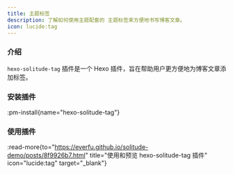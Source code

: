 ```yaml
---
title: 主题标签
description: 了解如何使用主题配套的 主题标签来方便地书写博客文章。
icon: lucide:tag
---
```


### 介绍

`hexo-solitude-tag` 插件是一个 Hexo 插件，旨在帮助用户更方便地为博客文章添加标签。

### 安装插件

:pm-install{name="hexo-solitude-tag"}

### 使用插件

:read-more{to="https://everfu.github.io/solitude-demo/posts/8f9926b7.html" title="使用和预览 hexo-solitude-tag 插件" icon="lucide:tag" target="_blank"}